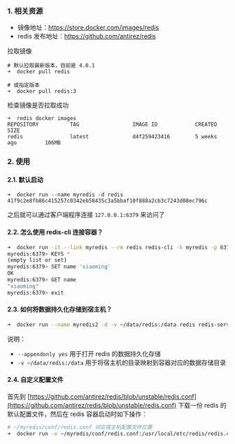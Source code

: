 
### 1. 相关资源

- 镜像地址：https://store.docker.com/images/redis
- redis 发布地址：https://github.com/antirez/redis

拉取镜像

```
# 默认拉取最新版本，目前是 4.0.1
➜  docker pull redis

# 或指定版本
➜  docker pull redis:3
```
检查镜像是否拉取成功

```
➜  redis docker images
REPOSITORY          TAG                 IMAGE ID            CREATED             SIZE
redis               latest              d4f259423416        5 weeks ago         106MB
```

### 2. 使用

#### 2.1. 默认启动

```
➜  docker run --name myredis -d redis
41f9c2e8fb86c415257c0342eb58435c3a5bbaf10f888a2cb3c7243d08ec796c
```
之后就可以通过客户端程序连接 `127.0.0.1:6379` 来访问了

#### 2.2. 怎么使用 redis-cli 连接容器？

```bash
➜  docker run -it --link myredis --rm redis redis-cli -h myredis -p 6379
myredis:6379> KEYS *
(empty list or set)
myredis:6379> SET name 'xiaoming'
OK
myredis:6379> GET name
"xiaoming"
myredis:6379> exit
```

#### 2.3. 如何将数据持久化存储到宿主机？

```bash
➜  docker run --name myredis2 -d -v ~/data/redis:/data redis redis-server --appendonly yes
```
说明：

- `--appendonly yes` 用于打开 redis 的数据持久化存储
- `-v ~/data/redis:/data` 用于将宿主机的目录映射到容器对应的数据存储目录

#### 2.4. 自定义配置文件

首先到 [https://github.com/antirez/redis/blob/unstable/redis.conf](https://github.com/antirez/redis/blob/unstable/redis.conf) 下载一份 redis 的默认配置文件，然后在 redis 容器启动时如下操作：

```bash
# ~/myredis/conf/redis.conf 对应宿主机配置文件位置
➜  docker run -v ~/myredis/conf/redis.conf:/usr/local/etc/redis/redis.conf --name myredis3 redis redis-server /usr/local/etc/redis/redis.conf
```

